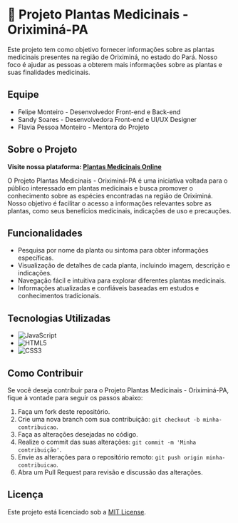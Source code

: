 # 🌿 Projeto Plantas Medicinais - Oriximiná-PA

Este projeto tem como objetivo fornecer informações sobre as plantas medicinais presentes na região de Oriximiná, no estado do Pará. Nosso foco é ajudar as pessoas a obterem mais informações sobre as plantas e suas finalidades medicinais.

## Equipe

- Felipe Monteiro - Desenvolvedor Front-end e Back-end
- Sandy Soares - Desenvolvedora Front-end e UI/UX Designer
- Flavia Pessoa Monteiro - Mentora do Projeto

## Sobre o Projeto
**Visite nossa plataforma: [Plantas Medicinais Online](https://felipemzero.github.io/site/)**


O Projeto Plantas Medicinais - Oriximiná-PA é uma iniciativa voltada para o público interessado em plantas medicinais e busca promover o conhecimento sobre as espécies encontradas na região de Oriximiná. Nosso objetivo é facilitar o acesso a informações relevantes sobre as plantas, como seus benefícios medicinais, indicações de uso e precauções.

## Funcionalidades

- Pesquisa por nome da planta ou sintoma para obter informações específicas.
- Visualização de detalhes de cada planta, incluindo imagem, descrição e indicações.
- Navegação fácil e intuitiva para explorar diferentes plantas medicinais.
- Informações atualizadas e confiáveis baseadas em estudos e conhecimentos tradicionais.

## Tecnologias Utilizadas

- ![JavaScript](https://img.shields.io/badge/JavaScript-F7DF1E?style=for-the-badge&logo=javascript&logoColor=white)
- ![HTML5](https://img.shields.io/badge/HTML5-E34F26?style=for-the-badge&logo=html5&logoColor=white)
- ![CSS3](https://img.shields.io/badge/CSS3-1572B6?style=for-the-badge&logo=css3&logoColor=white)

## Como Contribuir

Se você deseja contribuir para o Projeto Plantas Medicinais - Oriximiná-PA, fique à vontade para seguir os passos abaixo:

1. Faça um fork deste repositório.
2. Crie uma nova branch com sua contribuição: `git checkout -b minha-contribuicao`.
3. Faça as alterações desejadas no código.
4. Realize o commit das suas alterações: `git commit -m 'Minha contribuição'`.
5. Envie as alterações para o repositório remoto: `git push origin minha-contribuicao`.
6. Abra um Pull Request para revisão e discussão das alterações.

## Licença

Este projeto está licenciado sob a [MIT License](LICENSE).
